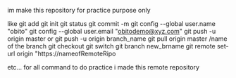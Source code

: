 im make this repository for practice purpose only 

like git add git init
git status
git commit -m
git config --global user.name "obito"
git config --global user.email "obitodemo@xyz.com"
git push -u origin master
or 
git push -u origin branch_name
git pull origin master /name of the branch
git checkout
git switch
git branch new_brname
git remote set-url origin "https://nameofRemoteRipo


etc... for all command to do practice i made this remote repository

